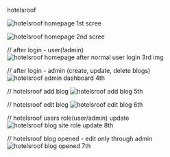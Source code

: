 ﻿hotelsroof

![hotelsroof homepage 1st scree](https://github.com/user-attachments/assets/5079a10c-71e9-47ff-8caa-8cff111cf4da)


![hotelsroof homepage 2nd scree](https://github.com/user-attachments/assets/3374483b-eb1c-4894-8ef3-96399e0280a4)

// after login - user(!admin)
![hotelsroof homepage after normal user login 3rd img](https://github.com/user-attachments/assets/8f1481f2-68bb-4bbb-9a78-65d7b3dc9d8a)

// after login - admin (create, update, delete blogs)
![hotelsroof admin dashboard 4th](https://github.com/user-attachments/assets/faf3e8ed-685a-4c7e-8193-e829233be2b1)

// hotelsroof add blog 
![hotelsroof add blog 5th](https://github.com/user-attachments/assets/b28d15e1-7eb9-40a4-af42-3b4183f332f1)

// hotelsroof edit blog
![hotelsroof edit blog 6th](https://github.com/user-attachments/assets/9e33dbbb-7126-43a4-b094-f38edae7f7e8)

// hotelsroof users role(user/admin) update
![hotelsroof blog site role update 8th](https://github.com/user-attachments/assets/9e915c96-2be8-403d-a64a-a2115be03b70)


// hotelsroof blog opened - edit only through admin 
![hotelsroof blog opened 7th](https://github.com/user-attachments/assets/3ea2f9df-b912-42d2-8bee-d41b893ab102)




